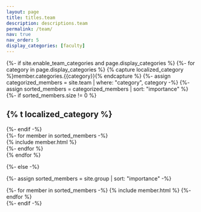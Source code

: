 ```yaml
---
layout: page
title: titles.team
description: descriptions.team
permalink: /team/
nav: true
nav_order: 5
display_categories: [faculty]
---
```


<!-- pages/team.md -->
<div class="projects">
{%- if site.enable_team_categories and page.display_categories %}
  <!-- Display categorized projects -->
  {%- for category in page.display_categories %}
  {% capture localized_category %}member.categories.{{category}}{% endcapture %}
  {%- assign categorized_members = site.team | where: "category", category -%}
  {%- assign sorted_members = categorized_members | sort: "importance" %}
  {%- if sorted_members.size != 0 %} <h2 class="category">{% t localized_category %}</h2> {%- endif -%}

  <!-- Generate cards for each project -->
  <div class="container">
  <div class="row">
    {%- for member in sorted_members -%}
    <div class="col-md-4">
      {% include member.html %}
    </div>
    {%- endfor %}
  </div>
  </div>
  {% endfor %}

{%- else -%}
<!-- Display projects without categories -->
  {%- assign sorted_members = site.group | sort: "importance" -%}
  <!-- Generate cards for each project -->
  <div class="grid">
    {%- for member in sorted_members -%}
      {% include member.html %}
    {%- endfor %}
  </div>
{%- endif -%}
</div>
